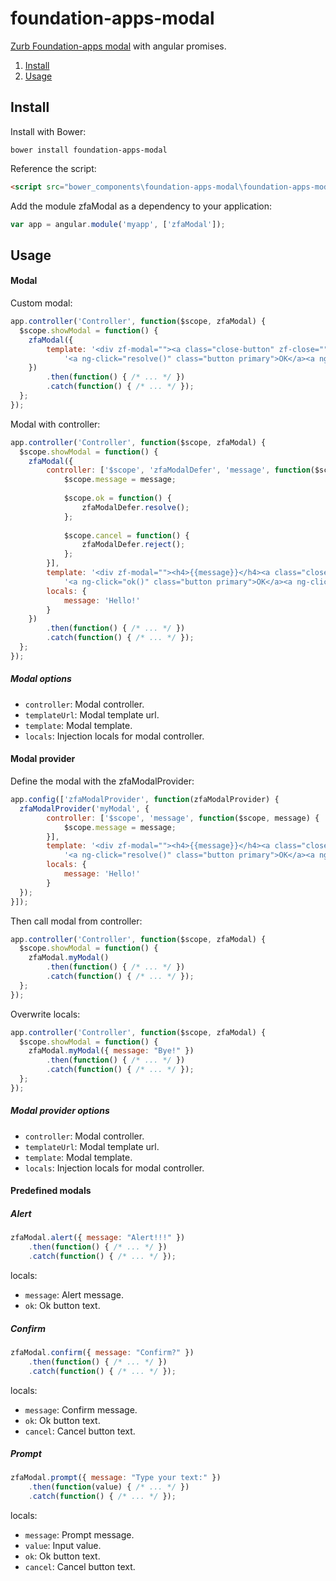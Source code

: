 foundation-apps-modal
=====================

[Zurb Foundation-apps modal](http://foundation.zurb.com/apps/docs/#!/modal) with angular promises.

1. [Install](#install)
2. [Usage](#usage)

## Install

Install with Bower:

```
bower install foundation-apps-modal
```

Reference the script:

```html
<script src="bower_components\foundation-apps-modal\foundation-apps-modal.js"></script>
```

Add the module zfaModal as a dependency to your application:

```js
var app = angular.module('myapp', ['zfaModal']);
```

## Usage

#### Modal

Custom modal:

```js
app.controller('Controller', function($scope, zfaModal) {
  $scope.showModal = function() {
  	zfaModal({
        template: '<div zf-modal=""><a class="close-button" zf-close="">×</a><h4>Hello!</h4>' +
            '<a ng-click="resolve()" class="button primary">OK</a><a ng-click="reject()" class="button secondary">Cancel</a></div>'
    })
        .then(function() { /* ... */ })
        .catch(function() { /* ... */ });
  };
});
```

Modal with controller:

```js
app.controller('Controller', function($scope, zfaModal) {
  $scope.showModal = function() {
  	zfaModal({
        controller: ['$scope', 'zfaModalDefer', 'message', function($scope, zfaModalDefer, message) {
            $scope.message = message;
        
            $scope.ok = function() {
                zfaModalDefer.resolve();
            };
            
            $scope.cancel = function() {
                zfaModalDefer.reject();
            };
        }],
        template: '<div zf-modal=""><h4>{{message}}</h4><a class="close-button" zf-close="">×</a>' +
            '<a ng-click="ok()" class="button primary">OK</a><a ng-click="cancel()" class="button secondary">Cancel</a></div>',
        locals: {
            message: 'Hello!'
        }
    })
        .then(function() { /* ... */ })
        .catch(function() { /* ... */ });
  };
});
```

##### Modal options

* `controller`: Modal controller.
* `templateUrl`: Modal template url.
* `template`: Modal template.
* `locals`: Injection locals for modal controller.

#### Modal provider

Define the modal with the zfaModalProvider:

```js
app.config(['zfaModalProvider', function(zfaModalProvider) {
  zfaModalProvider('myModal', {
        controller: ['$scope', 'message', function($scope, message) {
            $scope.message = message;
        }],
        template: '<div zf-modal=""><h4>{{message}}</h4><a class="close-button" zf-close="">×</a>' +
            '<a ng-click="resolve()" class="button primary">OK</a><a ng-click="reject()" class="button secondary">Cancel</a></div>',
        locals: {
            message: 'Hello!'
        }
  });
}]);
```

Then call modal from controller:

```js
app.controller('Controller', function($scope, zfaModal) {
  $scope.showModal = function() {
  	zfaModal.myModal()
        .then(function() { /* ... */ })
        .catch(function() { /* ... */ });
  };
});
```

Overwrite locals:

```js
app.controller('Controller', function($scope, zfaModal) {
  $scope.showModal = function() {
  	zfaModal.myModal({ message: "Bye!" })
        .then(function() { /* ... */ })
        .catch(function() { /* ... */ });
  };
});
```

##### Modal provider options

* `controller`: Modal controller.
* `templateUrl`: Modal template url.
* `template`: Modal template.
* `locals`: Injection locals for modal controller.

#### Predefined modals

##### Alert

```js
zfaModal.alert({ message: "Alert!!!" })
    .then(function() { /* ... */ })
    .catch(function() { /* ... */ });
```

locals:
* `message`: Alert message.
* `ok`: Ok button text.

##### Confirm

```js
zfaModal.confirm({ message: "Confirm?" })
    .then(function() { /* ... */ })
    .catch(function() { /* ... */ });
```

locals:
* `message`: Confirm message.
* `ok`: Ok button text.
* `cancel`: Cancel button text.

##### Prompt

```js
zfaModal.prompt({ message: "Type your text:" })
    .then(function(value) { /* ... */ })
    .catch(function() { /* ... */ });
```

locals:
* `message`: Prompt message.
* `value`: Input value.
* `ok`: Ok button text.
* `cancel`: Cancel button text.
